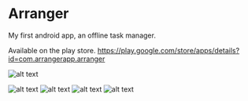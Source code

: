 # Arranger

My first android app, an offline task manager.

Available on the play store.
https://play.google.com/store/apps/details?id=com.arrangerapp.arranger

![alt text](https://i.imgur.com/Dn3kzVo.png "Arranger Logo")

![alt text](https://i.imgur.com/BxFnRCB.png "Today screen")
![alt text](https://i.imgur.com/qtWZdou.png "Week screen")
![alt text](https://i.imgur.com/yp8QfIL.png "Adding task screen")
![alt text](https://i.imgur.com/PmsUbjc.png "Arrangement screen")
